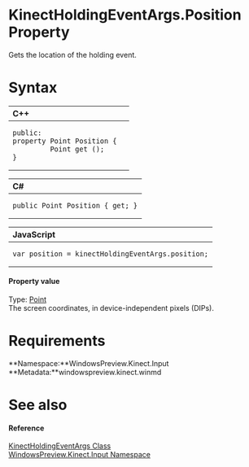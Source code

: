KinectHoldingEventArgs.Position Property  
========================================  

Gets the location of the holding event. <span id="syntaxSection"></span>

Syntax  
======  

<table>
<colgroup>
<col width="100%" />
</colgroup>
<thead>
<tr class="header">
<th align="left">C++</th>
</tr>
</thead>
<tbody>
<tr class="odd">
<td align="left"><pre><code>public:  
property Point Position {  
         Point get ();  
}</code></pre></td>
</tr>
</tbody>
</table>

<table>
<colgroup>
<col width="100%" />
</colgroup>
<thead>
<tr class="header">
<th align="left">C#</th>
</tr>
</thead>
<tbody>
<tr class="odd">
<td align="left"><pre><code>public Point Position { get; }</code></pre></td>
</tr>
</tbody>
</table>

<table>
<colgroup>
<col width="100%" />
</colgroup>
<thead>
<tr class="header">
<th align="left">JavaScript</th>
</tr>
</thead>
<tbody>
<tr class="odd">
<td align="left"><pre><code>var position = kinectHoldingEventArgs.position;</code></pre></td>
</tr>
</tbody>
</table>

<span id="ID4ER"></span>
#### Property value  

Type: [Point](http://msdn.microsoft.com/en-us/library/windows.foundation.point.aspx)  
The screen coordinates, in device-independent pixels (DIPs).  

<span id="requirements"></span>

Requirements  
============  

**Namespace:**WindowsPreview.Kinect.Input  
**Metadata:**windowspreview.kinect.winmd  

<span id="ID4E3"></span>

See also  
========  

<span id="ID4E5"></span>
#### Reference  

[KinectHoldingEventArgs Class](../../KinectHoldingEventArgs_Class.md)  
 [WindowsPreview.Kinect.Input Namespace](../../../Kinect.Input.md)  



<!--Please do not edit the data in the comment block below.-->
<!--
TOCTitle : Position Property
RLTitle : KinectHoldingEventArgs.Position Property
KeywordK : Position property
KeywordK : KinectHoldingEventArgs.Position property
KeywordF : WindowsPreview.Kinect.Input.KinectHoldingEventArgs.Position
KeywordF : KinectHoldingEventArgs.Position
KeywordF : Position
KeywordF : WindowsPreview.Kinect.Input.KinectHoldingEventArgs.Position
KeywordA : P:WindowsPreview.Kinect.Input.KinectHoldingEventArgs.Position
AssetID : P:WindowsPreview.Kinect.Input.KinectHoldingEventArgs.Position
Locale : en-us
CommunityContent : 1
APIType : Managed
APILocation : windowspreview.kinect.winmd
APIName : WindowsPreview.Kinect.Input.KinectHoldingEventArgs.Position
TargetOS : Windows
TopicType : kbSyntax
DevLang : VB
DevLang : CSharp
DevLang : JavaScript
DevLang : C++
DocSet : K4Wv2
ProjType : K4Wv2Proj
Technology : Kinect for Windows
Product : Kinect for Windows SDK v2
productversion : 20
-->
